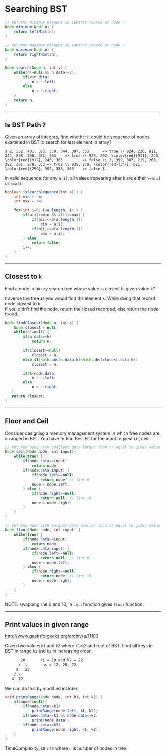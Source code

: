 # Searching BST

```java
// returns minimum element in subtree rooted at node n
Node minimum(Node n) {
    return leftMost(n);
}

// returns maximum element in subtree rooted at node n
Node maximum(Node n) {
    return rightMost(n);
}

Node search(Node n, int v) {
    while(n!=null && n.data!=v){
        if(v<n.data)
            n = n.left;
        else
            n = n.right;
    }
    return n;
}
```

---

## Is BST Path ?

Given an array of integers, find whether it could be sequence of nodes examined in BST to search for last element in array?

`$
2, 252, 401, 398, 330, 344, 397, 363      => true \\
924, 220, 911, 244, 898, 258, 362, 363    => true \\
925, 202, \color{red}{911}, 240, \color{red}{912}, 245, 363         => false \\
2, 399, 387, 219, 266, 382, 381, 278, 363 => true \\
935, 278, \color{red}{347}, 621, \color{red}{299}, 392, 358, 363    => false
$`

in valid sequence: for any `a[i]`, all values appearing after it are either `>=a[i]` or `<=a[i]`

```java
boolean isSearchSequence(int a[]) {
    int min = -∞;
    int max = +∞;

    for(int i=0; i<a.length; i++) {
        if(a[i]>=min && a[i]<=max) {
            if(a[i]<=a[a.length-1])
                min = a[i];
            if(a[i]>=a[a.length-1])
                max = a[i];
        } else
            return false;
        i++;
    }
}
```

---

## Closest to `k`

Find a node in binary search tree whose value is closest to given value `k`?

traverse the tree as you would find the element `k`. While doing that record node closest to `k`.  
If you didn't find the node, return the closed recorded, else return the node found.

```java
Node findClosest(Node n, int k) {
    Node closest = null;
    while(n!=null) {
        if(n.data==k)
            return n;

        if(closest==null)
            closest = n;
        else if(Math.abs(n.data-k)<Math.abs(closest.data-k))
            closest = n;

        if(k<node.data)
            n = n.left;
        else
            n = n.right;
   }
   return closest;
}
```

---

## Floor and Ceil

Consider designing a memory management system in which free nodes are arranged in BST.
You have to find Best Fit for the input request i.e, ceil

```java
// returns node with smallest data larger than or equal to given value
Node ceil(Node node, int input){
    while(true) {
        if(node.data==input)
            return node;
        if(node.data>input) {
            if(node.left==null)
                return node; // line 6
            node = node.left;
        } else {
            if(node.right==null)
                return null; // line 10
            node = node.right;
        }
    }
}

// returns node with largest data smaller than or equal to given value
Node floor(Node node, int input) {
    while(true) {
        if(node.data==input)
            return node;
        if(node.data>input) {
            if(node.left==null)
                return null; // line 6
            node = node.left;
        } else {
            if(node.right==null)
                return node; // line 10
            node = node.right;
        }
    }
}
```

NOTE: swapping line 6 and 10, in `ceil` function gives `floor` function.

---

## Print values in given range

<http://www.geeksforgeeks.org/archives/11103>

Given two values `k1` and `k2` where `k1<k2` and root of BST.
Print all keys in BST in range `k1` and `k2` in increasing order.

```bash
       20       k1 = 10 and k2 = 22
      /  \      ans = 12, 20, 22
     8   22
    / \
   4  12
```

We can do this by modified inOrder.

```java
void printRange(Node node, int k1, int k2) {
    if(node!=null){
        if(node.data>=k1)
            printRange(node.left, k1, k2);
        if(node.data>=k1 && node.data<=k2)
            print(node.data);
        if(node.data<=k2)
            printRange(node.right, k1, k2);
    }
}
```

TimeComplexity: `$O(n)$` where `n` is number of nodes in tree.
